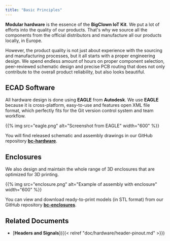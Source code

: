 ```yaml
---
title: "Basic Principles"
---
```


**Modular hardware** is the essence of the **BigClown IoT Kit**. We put a lot of efforts into the quality of our products. That's why we source all the components from the official distributors and manufacture all our products locally, in Europe.

However, the product quality is not just about experience with the sourcing and manufacturing processes, but it all starts with a proper engineering design. We spend endless amount of hours on proper component selection, peer-reviewed schematic design and precise PCB routing that does not only contribute to the overall product reliability, but also looks beautiful.

## ECAD Software

All hardware design is done using **EAGLE** from **Autodesk**. We use **EAGLE** because it is cross-platform, easy-to-use and features open XML file format, which perfectly fits for the Git version control system and team workflow.

{{% img src="eagle.png" alt="Screenshot from EAGLE" width="600" %}}

You will find released schematic and assembly drawings in our GitHub repository [**bc-hardware**](https://github.com/bigclownlabs/bc-hardware).

## Enclosures

We also design and maintain the whole range of 3D enclosures that are optimized for 3D printing.

{{% img src="enclosure.png" alt="Example of assembly with enclosure" width="600" %}}

You can view and download ready-to-print models (in STL format) from our GitHub repository [**bc-enclosures**](https://github.com/bigclownlabs/bc-enclosures).

## Related Documents

* [**Headers and Signals**]({{< relref "doc/hardware/header-pinout.md" >}})
